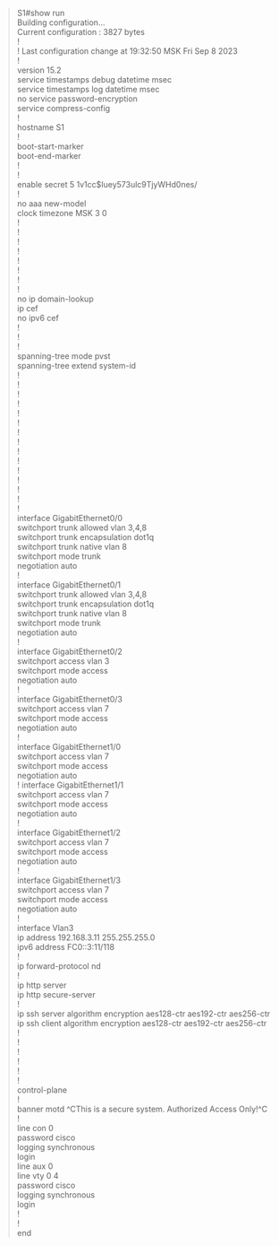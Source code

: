 >S1#show run    
Building configuration...  
Current configuration : 3827 bytes  
!  
! Last configuration change at 19:32:50 MSK Fri Sep 8 2023  
!  
version 15.2  
service timestamps debug datetime msec  
service timestamps log datetime msec  
no service password-encryption  
service compress-config  
!  
hostname S1  
!  
boot-start-marker  
boot-end-marker  
!  
!  
enable secret 5 $1$v1cc$Iuey573ulc9TjyWHd0nes/  
!  
no aaa new-model  
clock timezone MSK 3 0  
!  
!  
!           
!  
!  
!  
!  
!  
no ip domain-lookup  
ip cef  
no ipv6 cef  
!  
!  
!  
spanning-tree mode pvst  
spanning-tree extend system-id  
!  
!  
!   
!  
!  
!  
!  
!  
!  
!           
!  
!  
!  
!  
!  
interface GigabitEthernet0/0  
 switchport trunk allowed vlan 3,4,8  
 switchport trunk encapsulation dot1q  
 switchport trunk native vlan 8  
 switchport mode trunk  
 negotiation auto  
!  
interface GigabitEthernet0/1  
 switchport trunk allowed vlan 3,4,8  
 switchport trunk encapsulation dot1q  
 switchport trunk native vlan 8  
 switchport mode trunk  
 negotiation auto  
!  
interface GigabitEthernet0/2  
 switchport access vlan 3  
 switchport mode access  
 negotiation auto  
!  
interface GigabitEthernet0/3  
 switchport access vlan 7  
 switchport mode access  
 negotiation auto  
!  
interface GigabitEthernet1/0  
 switchport access vlan 7  
 switchport mode access  
 negotiation auto  
!
interface GigabitEthernet1/1  
 switchport access vlan 7  
 switchport mode access  
 negotiation auto  
!  
interface GigabitEthernet1/2  
 switchport access vlan 7  
 switchport mode access  
 negotiation auto  
!  
interface GigabitEthernet1/3  
 switchport access vlan 7  
 switchport mode access  
 negotiation auto  
!  
interface Vlan3  
 ip address 192.168.3.11 255.255.255.0  
 ipv6 address FC0::3:11/118  
!  
ip forward-protocol nd  
!  
ip http server  
ip http secure-server  
!  
ip ssh server algorithm encryption aes128-ctr aes192-ctr aes256-ctr  
ip ssh client algorithm encryption aes128-ctr aes192-ctr aes256-ctr  
!  
!  
!  
!  
!  
!  
control-plane  
!  
banner motd ^CThis is a secure system. Authorized Access Only!^C  
!  
line con 0      
 password cisco    
 logging synchronous  
 login  
line aux 0  
line vty 0 4  
 password cisco  
 logging synchronous  
 login  
!  
!  
end  
